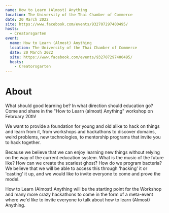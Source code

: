 ```yaml
---
name: How to Learn (Almost) Anything
location: The University of the Thai Chamber of Commerce
date: 20 March 2022
site: https://www.facebook.com/events/932707297400495/
hosts:
  - Creatorsgarten
event:
  name: How to Learn (Almost) Anything
  location: The University of the Thai Chamber of Commerce
  date: 20 March 2022
  site: https://www.facebook.com/events/932707297400495/
  hosts:
    - Creatorsgarten
---
```


# About

What should good learning be? In what direction should education go? Come and share in the "How to Learn (almost) Anything" workshop on February 20th!

We want to provide a foundation for young and old alike to hack on things and learn from it, from workshops and hackathons to discover domains, weird problems, new technologies, to mentorship programs that invite you to hack together.

Because we believe that we can enjoy learning new things without relying on the way of the current education system. What is the music of the future like? How can we create the scariest ghost? How do we program bacteria? We believe that we will be able to access this through 'hacking' it or 'casting' it up, and we would like to invite everyone to come and prove the model.

How to Learn (Almost) Anything will be the starting point for the Workshop and many more crazy hackathons to come in the form of a meta-event where we'd like to invite everyone to talk about how to learn (Almost) Anything.
